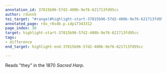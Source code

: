 ```yaml
---
annotation_id: 37815b96-57d2-400b-9e76-621713fd95cc
author: rdunn5
tei_target: "#range(#highlight-start-37815b96-57d2-400b-9e76-621713fd95cc, #highlight-end-37815b96-57d2-400b-9e76-621713fd95cc)"
annotated_page: rdx_r8sdb.p.idp17343312
page_index: 38
target: highlight-start-37815b96-57d2-400b-9e76-621713fd95cc
tags:
- difference
end_target: highlight-end-37815b96-57d2-400b-9e76-621713fd95cc

---
```

Reads "they" in the 1870 *Sacred Harp*.